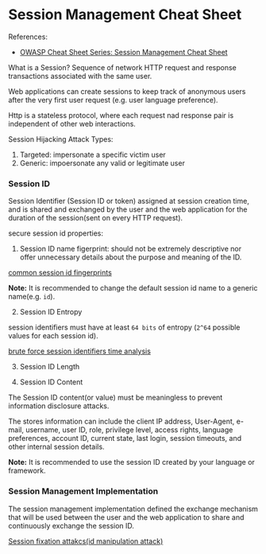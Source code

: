 # Session Management Cheat Sheet

References:

- [OWASP Cheat Sheet Series: Session Management Cheat Sheet](https://cheatsheetseries.owasp.org/cheatsheets/Session_Management_Cheat_Sheet.html)

What is a Session? Sequence of network HTTP request and response transactions associated with the same user.

Web applications can create sessions to keep track of anonymous users after the very first user request (e.g. user language preference).

Http is a stateless protocol, where each request nad response pair is independent of other web interactions.

Session Hijacking Attack Types:

1. Targeted: impersonate a specific victim user
2. Generic: impoersonate any valid or legitimate user

### Session ID

Session Identifier (Session ID or token) assigned at session creation time, and is shared and exchanged by the user and the web application for the duration of the session(sent on every HTTP request).

secure session id properties:

1. Session ID name figerprint: should not be extremely descriptive nor offer unnecessary details about the purpose and meaning of the ID.

[common session id fingerprints](https://wiki.owasp.org/index.php/Category:OWASP_Cookies_Database)

**Note:** It is recommended to change the default session id name to a generic name(e.g. `id`).

2. Session ID Entropy

session identifiers must have at least `64 bits` of entropy (`2^64` possible values for each session id).

[brute force session identifiers time analysis](https://owasp.org/www-community/vulnerabilities/Insufficient_Session-ID_Length#estimating-attack-time)

3. Session ID Length

4. Session ID Content

The Session ID content(or value) must be meaningless to prevent information disclosure attacks.

The stores information can include the client IP address, User-Agent, e-mail, username, user ID, role, privilege level, access rights, language preferences, account ID, current state, last login, session timeouts, and other internal session details.

**Note:** It is recommended to use the session ID created by your language or framework.

### Session Management Implementation

The session management implementation defined the exchange mechanism that will be used between the user and the web application to share and continuously exchange the session ID.

[Session fixation attakcs(id manipulation attack)](https://www.acrossecurity.com/papers/session_fixation.pdf)
